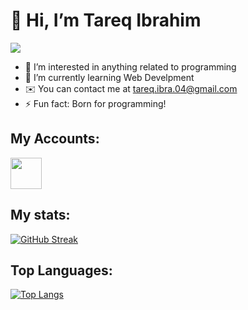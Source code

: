
# 👋 Hi, I’m Tareq Ibrahim
<img src = "https://media.licdn.com/dms/image/D4D16AQEPHC90UdaDnw/profile-displaybackgroundimage-shrink_350_1400/0/1710126846085?e=1715817600&v=beta&t=FGizqO6Tv74vWokffTeteSmAaslHSYqFGe9M9Hb5Yc8"></img>
- 👀 I’m interested in anything related to programming 
- 🌱 I’m currently learning Web Develpment
- ✉️  You can contact me at tareq.ibra.04@gmail.com
- ⚡ Fun fact: Born for programming!

## My Accounts: 
<a href = "https://www.linkedin.com/in/tareq-ibrahim/"><img src = "https://scontent.fjrs27-1.fna.fbcdn.net/v/t39.30808-1/277519684_10158675188522823_7436488509713286219_n.jpg?stp=dst-jpg_p200x200&_nc_cat=1&ccb=1-7&_nc_sid=5f2048&_nc_ohc=NQ3w9xEaDfoAX_hwafU&_nc_ht=scontent.fjrs27-1.fna&oh=00_AfCaQDCi_LGQZGD18bDgYXR-Bjym4193if6cnKCGoNGtyQ&oe=65F7B81B" width = "50"></a>

## My stats: 
[![GitHub Streak](http://github-readme-streak-stats.herokuapp.com?user=TareqIbrahim04&theme=dark&background=000000)](https://git.io/streak-stats)

## Top Languages:
[![Top Langs](https://github-readme-stats.vercel.app/api/top-langs/?username=TareqIbrahim04&layout=compact&theme=vision-friendly-dark)](https://github.com/anuraghazra/github-readme-stats)
